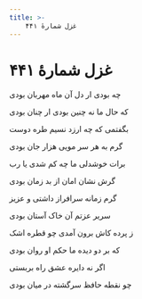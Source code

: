 ```yaml
---
title: >-
    غزل شمارهٔ ۴۴۱
---
```

# غزل شمارهٔ ۴۴۱

<div class="b" id="bn1"><div class="m1"><p>چه بودی ار دل آن ماه مهربان بودی</p></div>
<div class="m2"><p>که حال ما نه چنین بودی ار چنان بودی</p></div></div>
<div class="b" id="bn2"><div class="m1"><p>بگفتمی که چه ارزد نسیم طره دوست</p></div>
<div class="m2"><p>گرم به هر سر مویی هزار جان بودی</p></div></div>
<div class="b" id="bn3"><div class="m1"><p>برات خوشدلی ما چه کم شدی یا رب</p></div>
<div class="m2"><p>گرش نشان امان از بد زمان بودی</p></div></div>
<div class="b" id="bn4"><div class="m1"><p>گرم زمانه سرافراز داشتی و عزیز</p></div>
<div class="m2"><p>سریر عزتم آن خاک آستان بودی</p></div></div>
<div class="b" id="bn5"><div class="m1"><p>ز پرده کاش برون آمدی چو قطره اشک</p></div>
<div class="m2"><p>که بر دو دیده ما حکم او روان بودی</p></div></div>
<div class="b" id="bn6"><div class="m1"><p>اگر نه دایره عشق راه بربستی</p></div>
<div class="m2"><p>چو نقطه حافظ سرگشته در میان بودی</p></div></div>
